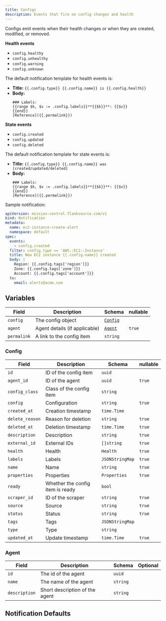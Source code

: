 ```yaml
---
title: Configs
description: Events that fire on config changes and health
---
```


Configs emit events when their health changes or when they are created, modified, or removed.

**Health events**

- `config.healthy`
- `config.unhealthy`
- `config.warning`
- `config.unknown`

The default notification template for health events is:

  * **Title:** `{{.config.type}} {{.config.name}} is {{.config.health}}`
  * **Body:**
      ```
      ### Labels:
      {{range $k, $v := .config.labels}}**{{$k}}**: {{$v}}
      {{end}}
      [Reference]({{.permalink}})
      ```
**State events**

- `config.created`
- `config.updated`
- `config.deleted`

The default notification template for state events is:

  * **Title:** `{{.config.type}} {{.config.name}} was [created/updated/deleted]`
  * **Body:**
      ```
      ### Labels:
      {{range $k, $v := .config.labels}}**{{$k}}**: {{$v}}
      {{end}}
      [Reference]({{.permalink}})
      ```

Sample notification:
```yaml title="notification.yaml"
apiVersion: mission-control.flanksource.com/v1
kind: Notification
metadata:
  name: ec2-instance-create-alert
  namespace: default
spec:
  events:
    - config.created
  filter: config.type == 'AWS::EC2::Instance'
  title: New EC2 instance {{.config.name}} created
  body: |
    Region: {{.config.tags['region']}}
    Zone: {{.config.tags['zone']}}
    Account: {{.config.tags['account']}}
  to:
    email: alerts@acme.com
```

## Variables

| Field       | Description                   | Schema              | nullable |
| ----------- | ----------------------------- | ------------------- | -------- |
| `config`    | The config object             | [`Config`](#config) |          |
| `agent`     | Agent details (if applicable) | [`Agent`](#agent)   | `true`   |
| `permalink` | A link to the config item     | `string`            |          |

### Config

| Field           | Description                      | Schema          | nullable |
| --------------- | -------------------------------- | --------------- | -------- |
| `id`            | ID of the config item            | `uuid`          |          |
| `agent_id`      | ID of the agent                  | `uuid`          | `true`   |
| `config_class`  | Class of the config item         | `string`        |          |
| `config`        | Configuration                    | `string`        | `true`   |
| `created_at`    | Creation timestamp               | `time.Time`     |          |
| `delete_reason` | Reason for deletion              | `string`        | `true`   |
| `deleted_at`    | Deletion timestamp               | `time.Time`     | `true`   |
| `description`   | Description                      | `string`        | `true`   |
| `external_id`   | External IDs                     | `[]string`      | `true`   |
| `health`        | Health                           | `Health`        | `true`   |
| `labels`        | Labels                           | `JSONStringMap` | `true`   |
| `name`          | Name                             | `string`        | `true`   |
| `properties`    | Properties                       | `Properties`    | `true`   |
| `ready`         | Whether the config item is ready | `bool`          |          |
| `scraper_id`    | ID of the scraper                | `string`        | `true`   |
| `source`        | Source                           | `string`        | `true`   |
| `status`        | Status                           | `string`        | `true`   |
| `tags`          | Tags                             | `JSONStringMap` |          |
| `type`          | Type                             | `string`        |          |
| `updated_at`    | Update timestamp                 | `time.Time`     | `true`   |

### Agent

| Field         | Description                    | Schema   | Optional |
| ------------- | ------------------------------ | -------- | -------- |
| `id`          | The id of the agent            | `uuid`   |          |
| `name`        | The name of the agent          | `string` |          |
| `description` | Short description of the agent | `string` |          |

## Notification Defaults



